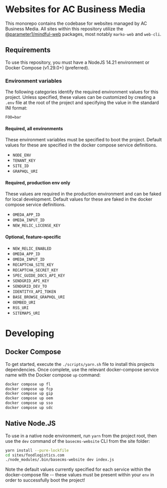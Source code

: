 Websites for AC Business Media
===
This monorepo contains the codebase for websites managed by AC Business Media. All sites within this repository utilize the [@parameter1/mindful-web](https://github.com/parameter1/mindful-web) packages, most notably `marko-web` and `web-cli`.

## Requirements
To use this repository, you must have a NodeJS 14.21 environment or Docker Compose (v1.29.0+) (preferred).

### Environment variables
The following categories identify the required environment values for this project. Unless specified, these values can be customized by creating a `.env` file at the root of the project and specifying the value in the standard INI format:
```
FOO=bar
```

#### Required, all environments
These environment variables must be specified to boot the project. Default values for these are specified in the docker compose service definitions.

- `NODE_ENV`
- `TENANT_KEY`
- `SITE_ID`
- `GRAPHQL_URI`

#### Required, production env only
These values are required in the production environment and can be faked for local development. Default values for these are faked in the docker compose service definitions.

- `OMEDA_APP_ID`
- `OMEDA_INPUT_ID`
- `NEW_RELIC_LICENSE_KEY`

#### Optional, feature-specific

- `NEW_RELIC_ENABLED`
- `OMEDA_APP_ID`
- `OMEDA_INPUT_ID`
- `RECAPTCHA_SITE_KEY`
- `RECAPTCHA_SECRET_KEY`
- `SPEC_GUIDE_DOCS_API_KEY`
- `SENDGRID_API_KEY`
- `SENDGRID_DEV_TO`
- `IDENTITYX_API_TOKEN`
- `BASE_BROWSE_GRAPHQL_URI`
- `OEMBED_URI`
- `RSS_URI`
- `SITEMAPS_URI`

# Developing

## Docker Compose

To get started, execute the `./scripts/yarn.sh` file to install this projects dependencies. Once complete, use the relevant docker-compose service name with the Docker compose `up` command:

```sh
docker compose up fl
docker compose up fcp
docker compose up gip
docker compose up oem
docker compose up sso
docker compose up sdc
```

## Native Node.JS
To use in a native node environment, run `yarn` from the project root, then use the `dev` command of the `basecms-website` CLI from the site folder:
```sh
yarn install --pure-lockfile
cd sites/foodlogistics.com
./node_modules/.bin/basecms-website dev index.js
```

Note the default values currently specified for each service within the docker-compose file -- these values must be present within your `env` in order to successfully boot the project!
